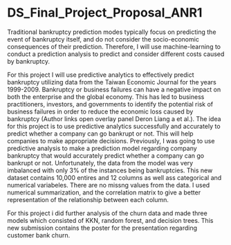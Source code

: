 # DS_Final_Project_Proposal_ANR1
Traditional bankruptcy prediction modes typically focus on predicting the event of bankruptcy itself, and do not consider the socio-economic consequences of their prediction. Therefore, I will use machine-learning to conduct a prediction analysis to predict and consider different costs caused by bankruptcy.

For this project I will use predictive analytics to effectively predict bankruptcy utilizing data from the Taiwan Economic Journal for the years 1999-2009. Bankruptcy or business failures can have a negative impact on both the enterprise and the global economy. This has led to business practitioners, investors, and governments to identify the potential risk of business failures in order to reduce the economic loss caused by bankruptcy (Author links open overlay panel Deron Liang a et al.). The idea for this project is to use predictive analytics successfully and accurately to predict whether a company can go bankrupt or not. This will help companies to make appropriate decisions. 
Previously, I was going to use predictive analysis to make a prediction model regarding company bankruptcy that would accurately predict whether a company can go bankrupt or not. Unfortunately, the data from the model was very imbalanced with only 3% of the instances being bankruptcies. This new dataset contains 10,000 entires and 12 columns as well ass categorical and numerical variabeles. There are no missng values from the data. I used numerical summarization, and the correlation matrix to give a better representation of the relationship between each column.

For this project i did further analysis of the churn data and made three models which consisted of KKN, random forest, and decision trees. 
This new submission contains the poster for the presentation regarding  customer bank churn.
